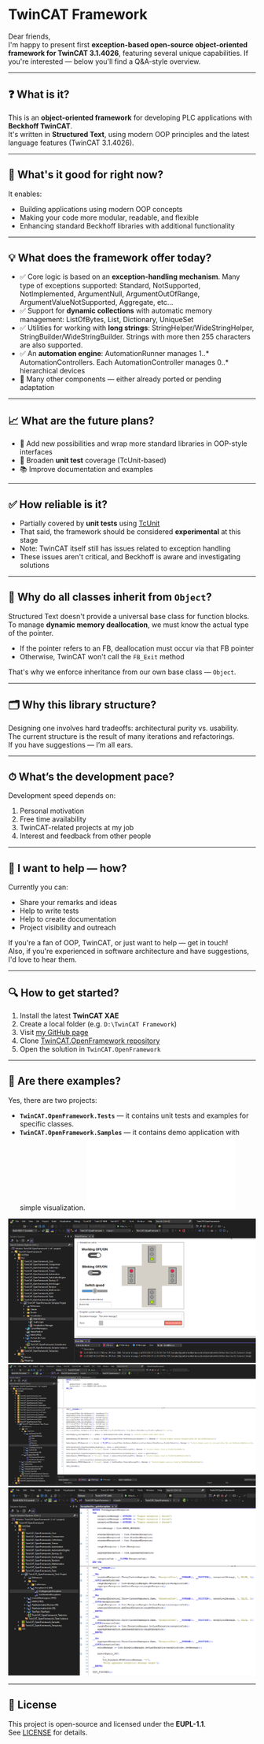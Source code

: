 # TwinCAT Framework

Dear friends,  
I'm happy to present first **exception-based open-source object-oriented framework for TwinCAT 3.1.4026**, featuring several unique capabilities. If you're interested — below you'll find a Q&A-style overview.

---

## ❓ What is it?

This is an **object-oriented framework** for developing PLC applications with **Beckhoff TwinCAT**.  
It's written in **Structured Text**, using modern OOP principles and the latest language features (TwinCAT 3.1.4026).

---

## 🔧 What's it good for right now?

It enables:

- Building applications using modern OOP concepts
- Making your code more modular, readable, and flexible
- Enhancing standard Beckhoff libraries with additional functionality

---

## 💡 What does the framework offer today?

- ✅ Core logic is based on an **exception-handling mechanism**. Many type of exceptions supported: Standard, NotSupported, NotImplemented, ArgumentNull, ArgumentOutOfRange, ArgumentValueNotSupported, Aggregate, etc...
- ✅ Support for **dynamic collections** with automatic memory management: ListOfBytes, List, Dictionary, UniqueSet
- ✅ Utilities for working with **long strings**: StringHelper/WideStringHelper, StringBuilder/WideStringBuilder. Strings with more then 255 characters are also supported.
- ✅ An **automation engine**: AutomationRunner manages 1..* AutomationControllers. Each AutomationController manages 0..* hierarchical devices
- 🔧 Many other components — either already ported or pending adaptation

---

## 📈 What are the future plans?

- 🧱 Add new possibilities and wrap more standard libraries in OOP-style interfaces
- 🧪 Broaden **unit test** coverage (TcUnit-based)
- 📚 Improve documentation and examples

---

## ✅ How reliable is it?

- Partially covered by **unit tests** using [TcUnit](https://github.com/tcunit/TcUnit)
- That said, the framework should be considered **experimental** at this stage
- Note: TwinCAT itself still has issues related to exception handling
- These issues aren't critical, and Beckhoff is aware and investigating solutions

---

## 🧱 Why do all classes inherit from `Object`?

Structured Text doesn't provide a universal base class for function blocks.  
To manage **dynamic memory deallocation**, we must know the actual type of the pointer.

- If the pointer refers to an FB, deallocation must occur via that FB pointer
- Otherwise, TwinCAT won't call the `FB_Exit` method

That's why we enforce inheritance from our own base class — `Object`.

---

## 🗂 Why this library structure?

Designing one involves hard tradeoffs: architectural purity vs. usability.  
The current structure is the result of many iterations and refactorings.  
If you have suggestions — I’m all ears.

---

## ⏱ What’s the development pace?

Development speed depends on:

1. Personal motivation  
2. Free time availability  
3. TwinCAT-related projects at my job  
4. Interest and feedback from other people

---

## 🤝 I want to help — how?

Currently you can:

- Share your remarks and ideas
- Help to write tests
- Help to create documentation  
- Project visibility and outreach

If you're a fan of OOP, TwinCAT, or just want to help — get in touch!  
Also, if you're experienced in software architecture and have suggestions, I'd love to hear them.

---

## 🔍 How to get started?

1. Install the latest **TwinCAT XAE**  
2. Create a local folder (e.g. `D:\TwinCAT Framework`)  
3. Visit [my GitHub page](https://github.com/trofimich?tab=repositories)  
4. Clone [TwinCAT.OpenFramework repository](https://github.com/trofimich/TwinCAT.OpenFramework.git)
5. Open the solution in `TwinCAT.OpenFramework`

---

## 🧪 Are there examples?

Yes, there are two projects:  
- **`TwinCAT.OpenFramework.Tests`** — it contains unit tests and examples for specific classes.
- **`TwinCAT.OpenFramework.Samples`** — it contains demo application with simple visualization. ![Read guid here.](Guides/SignalControlledIntersectionDemo.md)

![Signal Controlled Intersection](Screenshots/SignalControlledIntersection.png)
![Collections test](Screenshots/TestCollections.png)
![Exceptions test](Screenshots/TestExceptions.png)

---

## 📄 License

This project is open-source and licensed under the **EUPL-1.1**.  
See [LICENSE](./LICENSE) for details.

